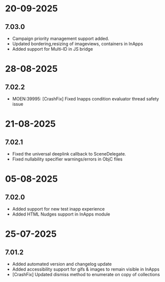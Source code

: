 # 20-09-2025

## 7.03.0

- Campaign priority management support added.
- Updated bordering,resizing of imageviews, containers in InApps
- Added support for Multi-ID in JS bridge

# 28-08-2025

## 7.02.2

- MOEN:39995: [CrashFix] Fixed Inapps condition evaluator thread safety issue

# 21-08-2025

## 7.02.1

- Fixed the universal deeplink callback to SceneDelegate.
- Fixed nullability specifier warnings/errors in ObjC files

# 05-08-2025

## 7.02.0

- Added support for new test inapp experience
- Added HTML Nudges support in InApps module

# 25-07-2025

## 7.01.2

- Added automated version and changelog update
- Added accessibility support for gifs & images to remain visible in InApps
- [CrashFix] Updated dismiss method to enumerate on copy of collections

